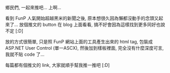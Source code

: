 鄉民們, 一起來推吧... 上啊...

看到 FunP 人氣開始超越黑米的新聞之後, 原本想很久因為懶都沒動手的念頭又起來了... 放個推文的 button 在 blog 上面看看, 搞不好會因為這樣找到更多同好也說不定 [:D]

放的方式很簡單, 只是照 FunP 網站上面的工具產生出來的 html tag, 包裝成 ASP.NET User Control (單一ASCX), 然後加到樣板裡面, 完全沒有什麼深度可言, 我就不貼 code 了...

每篇都有個推文的 link, 大家就順手幫我推一推吧 [:D]